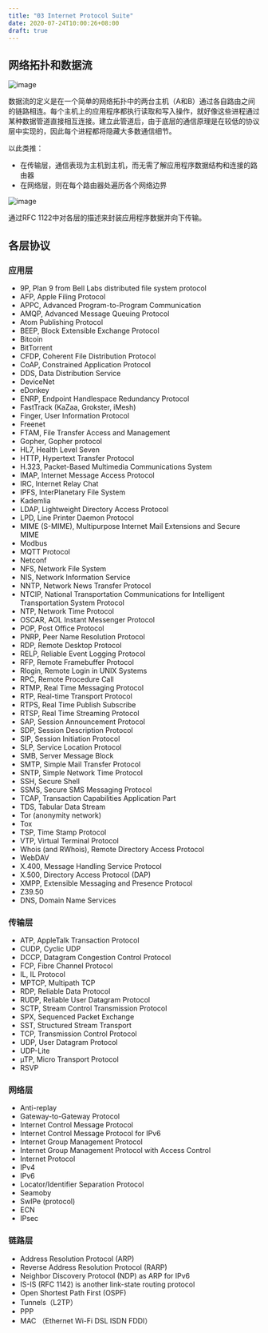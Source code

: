 ```yaml
---
title: "03 Internet Protocol Suite"
date: 2020-07-24T10:00:26+08:00
draft: true
---
```


## 网络拓扑和数据流

![image](/images/350px-IP_stack_connections.svg.png)

数据流的定义是在一个简单的网络拓扑中的两台主机（A和B）通过各自路由之间的链路相连。每个主机上的应用程序都执行读取和写入操作，就好像这些进程通过某种数据管道直接相互连接。建立此管道后，由于底层的通信原理是在较低的协议层中实现的，因此每个进程都将隐藏大多数通信细节。

以此类推：

- 在传输层，通信表现为主机到主机，而无需了解应用程序数据结构和连接的路由器
- 在网络层，则在每个路由器处遍历各个网络边界

![image](/images/1920px-UDP_encapsulation.svg.png)

通过RFC 1122中对各层的描述来封装应用程序数据并向下传输。

## 各层协议

### 应用层

- 9P, Plan 9 from Bell Labs distributed file system protocol
- AFP, Apple Filing Protocol
- APPC, Advanced Program-to-Program Communication
- AMQP, Advanced Message Queuing Protocol
- Atom Publishing Protocol
- BEEP, Block Extensible Exchange Protocol
- Bitcoin
- BitTorrent
- CFDP, Coherent File Distribution Protocol
- CoAP, Constrained Application Protocol
- DDS, Data Distribution Service
- DeviceNet
- eDonkey
- ENRP, Endpoint Handlespace Redundancy Protocol
- FastTrack (KaZaa, Grokster, iMesh)
- Finger, User Information Protocol
- Freenet
- FTAM, File Transfer Access and Management
- Gopher, Gopher protocol
- HL7, Health Level Seven
- HTTP, Hypertext Transfer Protocol
- H.323, Packet-Based Multimedia Communications System
- IMAP, Internet Message Access Protocol
- IRC, Internet Relay Chat
- IPFS, InterPlanetary File System
- Kademlia
- LDAP, Lightweight Directory Access Protocol
- LPD, Line Printer Daemon Protocol
- MIME (S-MIME), Multipurpose Internet Mail Extensions and Secure MIME
- Modbus
- MQTT Protocol
- Netconf
- NFS, Network File System
- NIS, Network Information Service
- NNTP, Network News Transfer Protocol
- NTCIP, National Transportation Communications for Intelligent Transportation System Protocol
- NTP, Network Time Protocol
- OSCAR, AOL Instant Messenger Protocol
- POP, Post Office Protocol
- PNRP, Peer Name Resolution Protocol
- RDP, Remote Desktop Protocol
- RELP, Reliable Event Logging Protocol
- RFP, Remote Framebuffer Protocol
- Rlogin, Remote Login in UNIX Systems
- RPC, Remote Procedure Call
- RTMP, Real Time Messaging Protocol
- RTP, Real-time Transport Protocol
- RTPS, Real Time Publish Subscribe
- RTSP, Real Time Streaming Protocol
- SAP, Session Announcement Protocol
- SDP, Session Description Protocol
- SIP, Session Initiation Protocol
- SLP, Service Location Protocol
- SMB, Server Message Block
- SMTP, Simple Mail Transfer Protocol
- SNTP, Simple Network Time Protocol
- SSH, Secure Shell
- SSMS, Secure SMS Messaging Protocol
- TCAP, Transaction Capabilities Application Part
- TDS, Tabular Data Stream
- Tor (anonymity network)
- Tox
- TSP, Time Stamp Protocol
- VTP, Virtual Terminal Protocol
- Whois (and RWhois), Remote Directory Access Protocol
- WebDAV
- X.400, Message Handling Service Protocol
- X.500, Directory Access Protocol (DAP)
- XMPP, Extensible Messaging and Presence Protocol
- Z39.50
- DNS, Domain Name Services

### 传输层

- ATP, AppleTalk Transaction Protocol
- CUDP, Cyclic UDP
- DCCP, Datagram Congestion Control Protocol
- FCP, Fibre Channel Protocol
- IL, IL Protocol
- MPTCP, Multipath TCP
- RDP, Reliable Data Protocol
- RUDP, Reliable User Datagram Protocol
- SCTP, Stream Control Transmission Protocol
- SPX, Sequenced Packet Exchange
- SST, Structured Stream Transport
- TCP, Transmission Control Protocol
- UDP, User Datagram Protocol
- UDP-Lite
- µTP, Micro Transport Protocol
- RSVP

### 网络层

- Anti-replay
- Gateway-to-Gateway Protocol
- Internet Control Message Protocol
- Internet Control Message Protocol for IPv6
- Internet Group Management Protocol
- Internet Group Management Protocol with Access Control
- Internet Protocol
- IPv4
- IPv6
- Locator/Identifier Separation Protocol
- Seamoby
- SwIPe (protocol)
- ECN
- IPsec

### 链路层

- Address Resolution Protocol (ARP)
- Reverse Address Resolution Protocol (RARP)
- Neighbor Discovery Protocol (NDP) as ARP for IPv6
- IS-IS (RFC 1142) is another link-state routing protocol
- Open Shortest Path First (OSPF)
- Tunnels（L2TP）
- PPP
- MAC （Ethernet Wi-Fi DSL ISDN FDDI）
